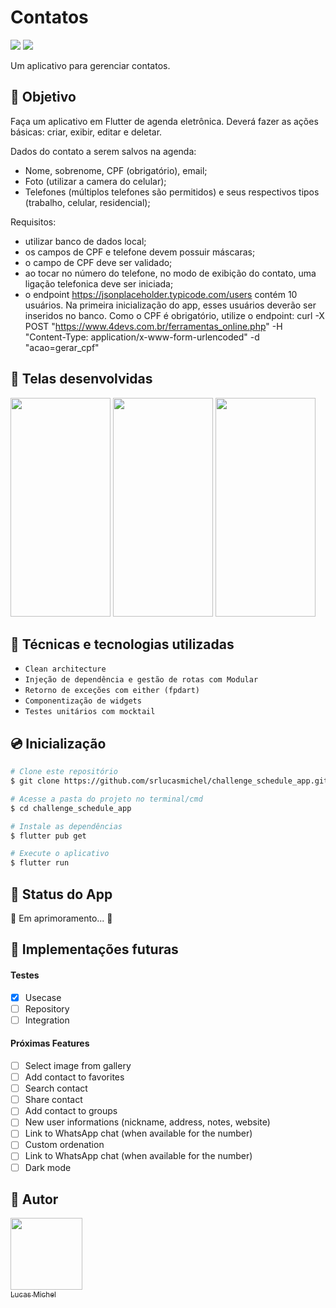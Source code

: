 # Contatos

<p width="100%">
  <img src="https://img.shields.io/static/v1?label=Flutter&message=v3.0.5&color=02569B&style=flat&logo=flutter"/>

  <img src="http://img.shields.io/static/v1?label=Status&message=Em%20desenvolvimento&color=GREEN&style=flat&logo=Codeforces&logoColor=white"/>
<p>

Um aplicativo para gerenciar contatos.

## :dart: Objetivo
Faça um aplicativo em Flutter de agenda eletrônica. Deverá fazer as ações básicas: criar, exibir, editar e deletar.

Dados do contato a serem salvos na agenda:
- Nome, sobrenome, CPF (obrigatório), email;
- Foto (utilizar a camera do celular);
- Telefones (múltiplos telefones são permitidos) e seus respectivos tipos (trabalho, celular, residencial);

Requisitos:
- utilizar banco de dados local;
- os campos de CPF e telefone devem possuir máscaras;
- o campo de CPF deve ser validado;
- ao tocar no número do telefone, no modo de exibição do contato, uma ligação telefonica deve ser iniciada;
- o endpoint https://jsonplaceholder.typicode.com/users contém 10 usuários. Na primeira inicialização do app, esses usuários deverão ser inseridos no banco. Como o CPF é obrigatório, utilize o endpoint: curl -X POST "https://www.4devs.com.br/ferramentas_online.php" -H "Content-Type: application/x-www-form-urlencoded" -d "acao=gerar_cpf"

## :iphone: Telas desenvolvidas
<p width="100%">
  <img src="https://user-images.githubusercontent.com/80552835/204004509-a25bb268-54d0-423a-aeaa-f378621f2084.jpg" height="350" width="160">
  <img src="https://user-images.githubusercontent.com/80552835/204004497-70659b2f-6e52-4820-9b9f-9f46bc3931d7.jpg" height="350" width="160">
  <img src="https://user-images.githubusercontent.com/80552835/204004518-7e8aadb8-b1ff-407d-8c33-1880901fe706.jpg" height="350" width="160">
</p>

## :blue_book: Técnicas e tecnologias utilizadas
- ``Clean architecture``
- ``Injeção de dependência e gestão de rotas com Modular``
- ``Retorno de exceções com either (fpdart)``
- ``Componentização de widgets``
- ``Testes unitários com mocktail``

## :cd: Inicialização

```bash
# Clone este repositório
$ git clone https://github.com/srlucasmichel/challenge_schedule_app.git

# Acesse a pasta do projeto no terminal/cmd
$ cd challenge_schedule_app

# Instale as dependências
$ flutter pub get

# Execute o aplicativo
$ flutter run
```

## :round_pushpin: Status do App
<p align="left">🚧 Em aprimoramento...  🚧</p>

## :rocket: Implementações futuras
<h4 align="left">Testes</h4>

- [x] Usecase
- [ ] Repository
- [ ] Integration

<h4 align="left">Próximas Features</h4>

- [ ] Select image from gallery
- [ ] Add contact to favorites
- [ ] Search contact
- [ ] Share contact
- [ ] Add contact to groups
- [ ] New user informations (nickname, address, notes, website)
- [ ] Link to WhatsApp chat (when available for the number)
- [ ] Custom ordenation
- [ ] Link to WhatsApp chat (when available for the number)
- [ ] Dark mode

## :paperclip: Autor

[<img src="https://avatars.githubusercontent.com/u/80552835?v=4" width="115"><br><sub>Lucas Michel</sub>](https://github.com/srlucasmichel)
